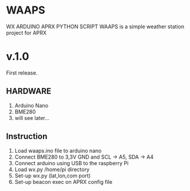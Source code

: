 # WAAPS
WX ARDUINO APRX PYTHON SCRIPT
WAAPS is a simple weather station project for APRX

# v.1.0
First release.

## HARDWARE
1. Arduino Nano
2. BME280
3. will see later...

## Instruction
1. Load waaps.ino file to arduino nano
2. Connect BME280 to 3,3V GND and SCL -> A5, SDA -> A4
3. Connect arduino using USB to the raspberry Pi
4. Load wx.py /home/pi directory
5. Set-up wx.py (lat,lon,com port)
6. Set-up beacon exec on APRX config file
